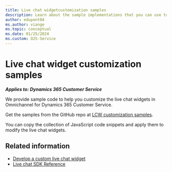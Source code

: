 ```yaml
---
title: Live chat widgetcustomization samples
description: Learn about the sample implementations that you can use to customize live chat widgets for Omnichannel for Dynamics 365 Customer Service.
author: edupont04
ms.author: viange
ms.topic: conceptual
ms.date: 01/25/2024
ms.custom: O25-Service
---
```


# Live chat widget customization samples

***Applies to: Dynamics 365 Customer Service***

We provide sample code to help you customize the live chat widgets in Omnichannel for Dynamics 365 Customer Service.  

Get the samples from the GitHub repo at [LCW customization samples](https://aka.ms/d365lcwsamples).

You can copy the collection of JavaScript code snippets and apply them to modify the live chat widgets.  

## Related information

- [Develop a custom live chat widget](/dynamics365/customer-service/develop/develop-live-chat-widget)
- [Live chat SDK Reference](/dynamics365/customer-service/develop/omnichannel-reference)
